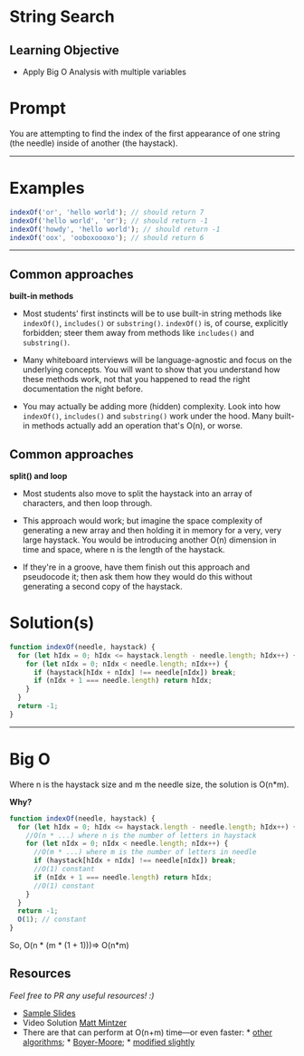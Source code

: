 # String Search

## Learning Objective
* Apply Big O Analysis with multiple variables

# Prompt

You are attempting to find the index of the first appearance of one string (the needle) inside of another (the haystack).

---

# Examples

```javascript
indexOf('or', 'hello world'); // should return 7
indexOf('hello world', 'or'); // should return -1
indexOf('howdy', 'hello world'); // should return -1
indexOf('oox', 'ooboxoooxo'); // should return 6
```

---

## Common approaches

**built-in methods**

- Most students' first instincts will be to use built-in string methods like `indexOf()`, `includes()` or `substring()`. `indexOf()` is, of course, explicitly forbidden; steer them away from methods like `includes()` and `substring()`.


- Many whiteboard interviews will be language-agnostic and focus on the underlying concepts. You will want to show that you understand how these methods work, not that you happened to read the right documentation the night before.


- You may actually be adding more (hidden) complexity. Look into how `indexOf()`, `includes()` and `substring()` work under the hood. Many built-in methods actually add an operation that's O(n), or worse.


## Common approaches

**split() and loop**

- Most students also move to split the haystack into an array of characters, and then loop through.


- This approach would work; but imagine the space complexity of generating a new array and then holding it in memory for a very, very large haystack. You would be introducing another O(n) dimension in time and space, where n is the length of the haystack.


- If they're in a groove, have them finish out this approach and pseudocode it; then ask them how they would do this without generating a second copy of the haystack.


# Solution(s)

```javascript
function indexOf(needle, haystack) {
  for (let hIdx = 0; hIdx <= haystack.length - needle.length; hIdx++) {
    for (let nIdx = 0; nIdx < needle.length; nIdx++) {
      if (haystack[hIdx + nIdx] !== needle[nIdx]) break;
      if (nIdx + 1 === needle.length) return hIdx;
    }
  }
  return -1;
}
```

---

# Big O

Where n is the haystack size and m the needle size, the solution is O(n\*m).

**Why?**

```javascript
function indexOf(needle, haystack) {
  for (let hIdx = 0; hIdx <= haystack.length - needle.length; hIdx++) {
    //O(n * ...) where n is the number of letters in haystack
    for (let nIdx = 0; nIdx < needle.length; nIdx++) {
      //O(m * ...) where m is the number of letters in needle
      if (haystack[hIdx + nIdx] !== needle[nIdx]) break;
      //O(1) constant
      if (nIdx + 1 === needle.length) return hIdx;
      //O(1) constant
    }
  }
  return -1;
  O(1); // constant
}
```

So, O(n \* (m \* (1 + 1)))=> O(n\*m)


## Resources
_Feel free to PR any useful resources! :)_

* [Sample Slides](https://docs.google.com/presentation/d/1XfnxmFlgMpcSvj4t3fuDFOs6WHpL9VAYxwTcEBr_bsA/edit#slide=id.p)
* Video Solution [Matt Mintzer](https://www.youtube.com/watch?v=RDYZCErOQws)
* There are that can perform at O(n+m) time—or even faster:
      * [other algorithms](https://en.wikipedia.org/wiki/String_searching_algorithm#Single_pattern_algorithms);
      * [Boyer-Moore](https://en.wikipedia.org/wiki/Boyer%E2%80%93Moore_string_search_algorithm);
      * [modified slightly](https://en.wikipedia.org/wiki/Boyer%E2%80%93Moore_string_search_algorithm#The_Galil_Rule)
